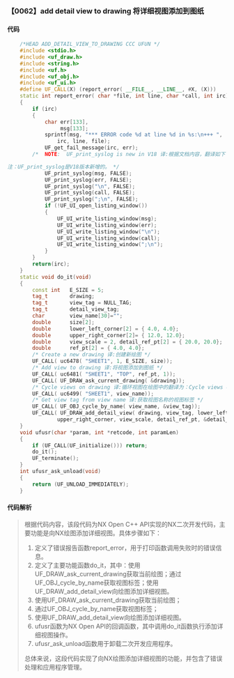 ### 【0062】add detail view to drawing 将详细视图添加到图纸

#### 代码

```cpp
    /*HEAD ADD_DETAIL_VIEW_TO_DRAWING CCC UFUN */  
    #include <stdio.h>  
    #include <uf_draw.h>  
    #include <string.h>  
    #include <uf.h>  
    #include <uf_obj.h>  
    #include <uf_ui.h>  
    #define UF_CALL(X) (report_error( __FILE__, __LINE__, #X, (X)))  
    static int report_error( char *file, int line, char *call, int irc)  
    {  
        if (irc)  
        {  
            char err[133],  
                 msg[133];  
            sprintf(msg, "*** ERROR code %d at line %d in %s:\n+++ ",  
                irc, line, file);  
            UF_get_fail_message(irc, err);  
        /*  NOTE:  UF_print_syslog is new in V18 译:根据文档内容，翻译如下：

注：UF_print_syslog是V18版本新增的。 */  
            UF_print_syslog(msg, FALSE);  
            UF_print_syslog(err, FALSE);  
            UF_print_syslog("\n", FALSE);  
            UF_print_syslog(call, FALSE);  
            UF_print_syslog(";\n", FALSE);  
            if (!UF_UI_open_listing_window())  
            {  
                UF_UI_write_listing_window(msg);  
                UF_UI_write_listing_window(err);  
                UF_UI_write_listing_window("\n");  
                UF_UI_write_listing_window(call);  
                UF_UI_write_listing_window(";\n");  
            }  
        }  
        return(irc);  
    }  
    static void do_it(void)  
    {  
        const int   E_SIZE = 5;  
        tag_t       drawing;  
        tag_t       view_tag = NULL_TAG;  
        tag_t       detail_view_tag;  
        char        view_name[30]="";  
        double      size[2];  
        double      lower_left_corner[2] = { 4.0, 4.0};  
        double      upper_right_corner[2]= { 12.0, 12.0};  
        double      view_scale = 2, detail_ref_pt[2] = { 20.0, 20.0};  
        double      ref_pt[2] = { 4.0, 4.0};  
        /* Create a new drawing 译:创建新绘图 */  
        UF_CALL( uc6478( "SHEET1", 1, E_SIZE, size));  
        /* Add view to drawing 译:将视图添加到图纸 */  
        UF_CALL( uc6481( "SHEET1", "TOP", ref_pt, 1));  
        UF_CALL( UF_DRAW_ask_current_drawing( &drawing));  
        /* Cycle views on drawing 译:循环视图在绘图中的翻译为：Cycle views on drawing */  
        UF_CALL( uc6499( "SHEET1", view_name));  
        /* Get view tag from view name 译:获取视图名称的视图标签 */  
        UF_CALL( UF_OBJ_cycle_by_name( view_name, &view_tag));  
        UF_CALL( UF_DRAW_add_detail_view( drawing, view_tag, lower_left_corner,  
                upper_right_corner, view_scale, detail_ref_pt, &detail_view_tag));  
    }  
    void ufusr(char *param, int *retcode, int paramLen)  
    {  
        if (UF_CALL(UF_initialize())) return;  
        do_it();  
        UF_terminate();  
    }  
    int ufusr_ask_unload(void)  
    {  
        return (UF_UNLOAD_IMMEDIATELY);  
    }

```

#### 代码解析

> 根据代码内容，该段代码为NX Open C++ API实现的NX二次开发代码，主要功能是向NX绘图添加详细视图。具体步骤如下：
>
> 1. 定义了错误报告函数report_error，用于打印函数调用失败时的错误信息。
> 2. 定义了主要功能函数do_it，其中：使用UF_DRAW_ask_current_drawing获取当前绘图；通过UF_OBJ_cycle_by_name获取视图标签；使用UF_DRAW_add_detail_view向绘图添加详细视图。
> 3. 使用UF_DRAW_ask_current_drawing获取当前绘图；
> 4. 通过UF_OBJ_cycle_by_name获取视图标签；
> 5. 使用UF_DRAW_add_detail_view向绘图添加详细视图。
> 6. ufusr函数为NX Open API的回调函数，其中调用do_it函数执行添加详细视图操作。
> 7. ufusr_ask_unload函数用于卸载二次开发应用程序。
>
> 总体来说，这段代码实现了向NX绘图添加详细视图的功能，并包含了错误处理和应用程序管理。
>
